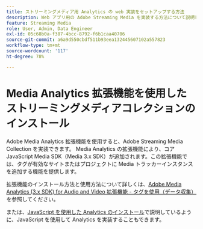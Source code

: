 ```yaml
---
title: ストリーミングメディア用 Analytics の web 実装をセットアップする方法
description: Web アプリ用の Adobe Streaming Media を実装する方法について説明します。
feature: Streaming Media
role: User, Admin, Data Engineer
exl-id: 05c68b0a-f387-4bcc-8792-f6b1caa40706
source-git-commit: a6a9d550cbdf511b93eea132445607102a557823
workflow-type: tm+mt
source-wordcount: '117'
ht-degree: 78%

---
```


# Media Analytics 拡張機能を使用したストリーミングメディアコレクションのインストール

Adobe Media Analytics 拡張機能を使用すると、Adobe Streaming Media Collection を実装できます。 Media Analytics の拡張機能により、コア JavaScript Media SDK（Media 3.x SDK）が追加されます。この拡張機能では、タグが有効なサイトまたはプロジェクトに Media トラッカーインスタンスを追加する機能を提供します。

拡張機能のインストール方法と使用方法について詳しくは、[Adobe Media Analytics (3.x SDK) for Audio and Video 拡張機能 - タグを使用（データ収集）](https://experienceleague.adobe.com/docs/experience-platform/tags/extensions/adobe/media-analytics-3x/overview.html?lang=ja)を参照してください。

または、[JavaScript を使用した Analytics のインストール](/help/implementation/media-sdk/setup/web-implementation.md)で説明しているように、JavaScript を使用して Analytics を実装することもできます。
